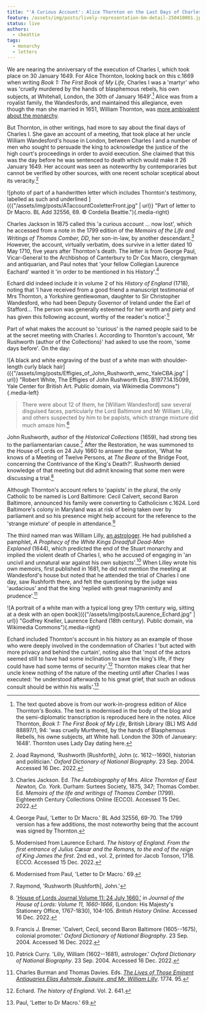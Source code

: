 ```yaml
---
title: "'A Curious Account': Alice Thornton on the Last Days of Charles I"
feature: /assets/img/posts/lively-representation-bm-detail-250410001.jpg
status: live
authors:
  - cbeattie
tags:
  - monarchy
  - letters
---
```


We are nearing the anniversary of the execution of Charles I, which took place on 30 January 1649. For Alice Thornton, looking back on this c.1669 when writing _Book 1: The First Book of My Life_, Charles I was a 'martyr'
who was 'cruelly murdered by the hands of blasphemous rebels, his own
subjects, at Whitehall, London, the 30th of January 1649'.[^1]
Alice was from a royalist family, the Wandesfords, and maintained this
allegiance, even though the man she married in 1651, William Thornton,
was [more ambivalent about the monarchy](https://thornton.kdl.kcl.ac.uk/posts/blog/2022-09-12-a-house-divided/).

But Thornton, in other writings, had more to say about the final days of
Charles I. She gave an account of a meeting, that took place at her
uncle William Wandesford's house in London, between Charles I and a
number of men who sought to persuade the king to acknowledge the justice
of the high court's proceedings in order to avoid execution. She
claimed that this was the day before he was sentenced to death which
would make it 26 January 1649. Her account was seen as noteworthy by
contemporaries but cannot be verified by other sources, with one recent
scholar sceptical about its veracity.[^2]

![photo of part of a handwritten letter which includes Thornton's testimony, labelled as such and underlined ]({{"/assets/img/posts/ATaccountCoxletterFront.jpg" | url}} "Part of letter to Dr Macro. BL Add 32556, 69. &copy; Cordelia Beattie."){.media-right}

Charles Jackson in 1875 called this 'a curious account ... now lost',
which he accessed from a note in the 1799 edition of the _Memoirs of the
Life and Writings of Thomas Comber, DD_, her son-in-law, by another
descendant.[^3] However, the account, virtually verbatim, does survive
in a letter dated 10 May 1710, five years after Thornton's death.
The letter is from George Paul, Vicar-General to the Archbishop of
Canterbury to Dr Cox Macro, clergyman and antiquarian, and Paul notes
that 'your fellow Collegian Laurence Eachard\' wanted it \'in order to
be mentioned in his History'.[^4]

Echard did indeed include it in volume 2 of his _History of England_
(1718), noting that 'I have received from a good friend a manuscript
testimonial of Mrs Thornton, a Yorkshire gentlewoman, daughter to Sir
Christopher Wandesford, who had been Deputy Governor of Ireland under
the Earl of Stafford... The person was generally esteemed for her worth
and piety and has given this following account, worthy of the reader's
notice'.[^5]

Part of what makes the account so 'curious' is the named people said to
be at the secret meeting with Charles I. According to Thornton's
account, 'Mr Rushworth (author of the Collections)' had asked to use the
room, 'some days before'. On the day:

![A black and white engraving of the bust of a white man with shoulder-length curly black hair]({{"/assets/img/posts/Effigies_of_John_Rushworth_wmc_YaleCBA.jpg" | url}} "Robert White, The Effigies of John Rushworth Esq. B1977.14.15099, Yale Center for British Art. Public domain, via Wikimedia Commons"){.media-left}

> There were about 12 of them, he \[William Wandesford\] saw several
> disguised faces, particularly the Lord Baltimore and Mr William Lilly,
> and others suspected by him to be papists, which strange mixture did
> much amaze him.[^6]

John Rushworth, author of the _Historical Collections_ (1659), had
strong ties to the parliamentarian cause.[^7] After the
Restoration, he was summoned to the House of Lords on 24 July 1660 to
answer the question, 'What he knows of a Meeting of Twelve Persons,
at *The Beare* of the Bridge Foot, concerning the Contrivance of the
King's Death?'. Rushworth denied knowledge of that meeting but did
admit knowing that some men were discussing a trial.[^8]

Although Thornton's account refers to 'papists' in the plural, the only
Catholic to be named is Lord Baltimore: Cecil Calvert, second
Baron Baltimore, announced his family were converting to Catholicism
c.1624. Lord Baltimore's colony in Maryland was at risk of being taken
over by parliament and so his presence might help account for the reference
to the 'strange mixture' of people in attendance.[^9]

The third named man was William Lilly, [an astrologer](https://thornton.kdl.kcl.ac.uk/posts/blog/2022-10-25-black-monday-solar-eclipse-1652/). He had published a pamphlet, *A Prophecy of the White Kings
Dreadfull Dead-Man Explaned* (1644), which predicted the end of the
Stuart monarchy and implied the violent death of Charles I, who he
accused of engaging in 'an uncivil and unnatural war against his own
subjects'.[^10] When Lilley wrote his own memoirs, first
published in 1681, he did not mention the meeting at Wandesford's house
but noted that he attended the trial of Charles I one day, saw Rushforth
there, and felt the questioning by the judge was 'audacious' and that
the king 'replied with great magnanimity and prudence'.[^11]

![A portrait of a white man with a typical long grey 17th century wig, sitting at a desk with an open book]({{"/assets/img/posts/Laurence_Echard.jpg" | url}} "Godfrey Kneller, Laurence Echard (18th century). Public domain, via Wikimedia Commons"){.media-right}

Echard included Thornton's account in his history as an example of those
who were deeply involved in the condemnation of Charles I 'but acted
with more privacy and behind the curtain', noting also that 'most of the
actors seemed still to have had some inclination to save the king's
life, if they could have had some terms of security'.[^12]
Thornton makes clear that her uncle knew nothing of the nature of the
meeting until after Charles I was executed: 'he understood afterwards to
his great grief, that such an odious consult should be within his
walls'.[^13]

[^1]:
    The text quoted above is from our work-in-progress edition of Alice
    Thornton's Books. The text is modernised in the body of the blog and
    the semi-diplomatic transcription is reproduced here in the notes. Alice Thornton, _Book
    1: The First Book of My Life_, British Library (BL) MS Add 88897/1, 94:
    'was cruelly Murthered, by the hands of Blasphemous Rebells, his owne
    subjects, att White hall. London the 30th of Janueary: 1648'. Thornton
    uses Lady Day dating here.

[^2]:
    Joad Raymond, \'Rushworth \[Rushforth\], John (c. 1612--1690),
    historian and politician.\' _Oxford Dictionary of National Biography_.
    23 Sep. 2004. Accessed 16 Dec. 2022.

[^3]:
    Charles Jackson. Ed. *The Autobiography of Mrs. Alice Thornton of
    East Newton, Co. York*. Durham: Surtees Society, 1875, 347; Thomas
    Comber. Ed. _Memoirs of the life and writings of Thomas Comber_ (1799).
    Eighteenth Century Collections Online (ECCO). Accessed 15 Dec. 2022.

[^4]:
    George Paul, 'Letter to Dr Macro.' BL Add 32556, 69-70. The 1799
    version has a few additions, the most noteworthy being that the account
    was signed by Thornton.

[^5]:
    Modernised from Laurence Echard. _The history of England. From the
    first entrance of Julius Cæsar and the Romans, to the end of the
    reign of King James the first_. 2nd ed., vol. 2, printed for Jacob
    Tonson, 1718. ECCO. Accessed 15 Dec. 2022.

[^6]: Modernised from Paul, 'Letter to Dr Macro.' 69.
[^7]: Raymond, \'Rushworth \[Rushforth\], John.'
[^8]:
    ['House of Lords Journal Volume 11: 24 July 1660,'](http://www.british-history.ac.uk/lords-jrnl/vol11/pp104-105) in *Journal
    of the House of Lords: Volume 11, 1660-1666*, (London: His
    Majesty\'s Stationery Office, 1767-1830), 104-105. *British History
    Online*. Accessed 16 Dec. 2022.

[^9]:
    Francis J. Bremer. \'Calvert, Cecil, second Baron Baltimore
    (1605--1675), colonial promoter.\' _Oxford Dictionary of National
    Biography_. 23 Sep. 2004. Accessed 16 Dec. 2022.

[^10]:
    Patrick Curry. \'Lilly, William (1602--1681), astrologer.\'
    _Oxford Dictionary of National Biography_. 23 Sep. 2004. Accessed 16
    Dec. 2022.

[^11]:
    Charles Burman and Thomas Davies. Eds. [_The Lives of Those
    Eminent Antiquaries Elias Ashmole, Esquire, and Mr. William Lilly_](https://books.google.co.uk/books?id=DxE2AAAAMAAJ). 1774. 95.

[^12]: Echard. _The history of England_. Vol. 2. 641.
[^13]: Paul, 'Letter to Dr Macro.' 69.
